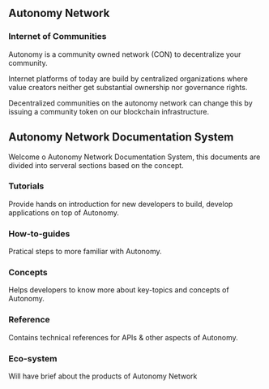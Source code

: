 Autonomy  Network
---

### Internet of Communities

Autonomy is a community owned network (CON) to decentralize your community.

Internet platforms of today are build by centralized organizations where value creators neither get substantial ownership nor governance rights.

Decentralized communities on the autonomy network can change this by issuing a community token on our blockchain infrastructure.
## Autonomy Network Documentation System

Welcome o Autonomy Network Documentation System, this documents are 
divided into  serveral sections based on the concept.

### Tutorials
Provide hands on introduction for new developers to build, develop applications on top of Autonomy.
### How-to-guides
Pratical steps to more familiar with Autonomy.
### Concepts
Helps developers to know more about key-topics and concepts of Autonomy.
### Reference
Contains technical references for APIs & other aspects of Autonomy.
### Eco-system
Will have  brief about the products of Autonomy Network